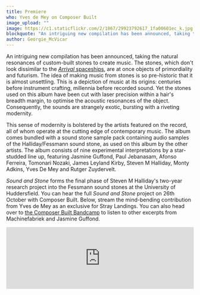 ```yaml
---
title: Premiere
who: Yves de Mey on Composer Built
image_upload: ""
image: https://c1.staticflickr.com/2/1867/29923792617_1fa00601ec_k.jpg
blockquote: "An intriguing new compilation has been announced, taking the natural resonances of custom-built stones to create music. The stones, which don't look dissimilar to the 'Arrival' spaceships, are at once objects of primordiality and futurism. The idea of making music from stones is so pre-historic that it is almost unsettling. This is a depiction of music at its origins: centuries before instrument crafting, millennia before recorded sound. Yet the stones used on this album have been made with laser precision, cut within a hair's breadth margin to optimise the acoustic resonance of the stone-object. "
author: Georgie_McVicar
---
```

An intriguing new compilation has been announced, taking the natural resonances of custom-built stones to create music. The stones, which don't look dissimilar to the [_Arrival_ spaceships](https://www.hollywoodreporter.com/behind-screen/arrival-production-designer-reveals-how-create-an-new-type-flying-saucer-945155), are at once objects of primordiality and futurism. The idea of making music from stones is so pre-historic that it is almost unsettling. This is a depiction of music at its origins: centuries before instrument crafting, millennia before recorded sound. Yet the stones used on this album have been cut with laser precision within a hair's breadth margin, to optimise the acoustic resonances of the object. Consequently, the sounds are strangely exotic, bursting with a riveting modernity. 

This sense of modernity is bolstered by the artists featured on the record, all of whom operate at the cutting edge of contemporary music. The album comes bundled with a sound stone sample pack containing audio samples of the Halliday/Fessmann sound stone, as used on this album by the other artists. The album consists of nine experimental interpretations by a star-studded line up, featuring Jasmine Guffond, Paul Jebanasam, Afonso Ferreira, Tomonari Nozaki, James Leyland Kirby, Steven M Halliday, Monty Adkins, Yves De Mey and Rutger Zuydervelt. 

_Sound and Stone_ forms the final phase of Steven M Halliday's two-year research project into the Fessmann sound stones at the University of Huddersfield. You can hear the full _Sound and Stone_ project on 26th October with Composer Built. Below, stream the mind-bending contribution from Yves de Mey as an exclusive for Stray Landings. You can also head over to [the Composer Built Bandcamp](https://composerbuilt.bandcamp.com/releases) to listen to other excerpts from Machinefabriek and Jasmine Guffond. 

<iframe width="100%" height="166" scrolling="no" frameborder="no" allow="autoplay" src="https://w.soundcloud.com/player/?url=https%3A//api.soundcloud.com/tracks/503895738%3Fsecret_token%3Ds-7pwdm&color=%23848484&auto_play=false&hide_related=false&show_comments=true&show_user=true&show_reposts=false&show_teaser=true"></iframe>